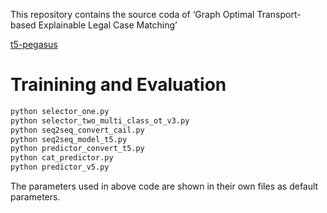 This repository contains the source coda of ‘Graph Optimal Transport-based Explainable Legal Case Matching’

<a href="https://github.com/renmada/t5-pegasus-pytorch" title="t5-pegasus">t5-pegasus</a>
# Trainining and Evaluation
```python
python selector_one.py
python selector_two_multi_class_ot_v3.py
python seq2seq_convert_cail.py
python seq2seq_model_t5.py
python predictor_convert_t5.py
python cat_predictor.py
python predictor_v5.py
```
The parameters used in above code are shown in their own files as default parameters.
